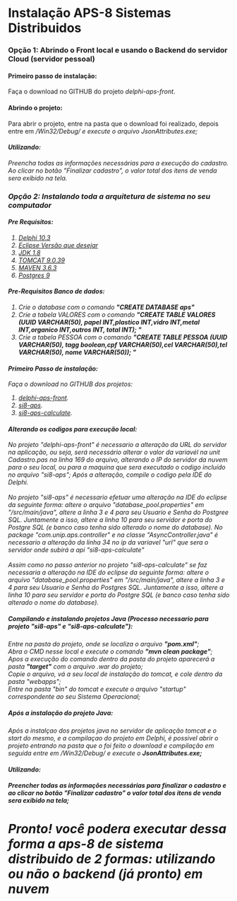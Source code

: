 <h1> Instalação APS-8 Sistemas Distribuidos</h1>
</hr>
<h3> Opção 1: Abrindo o Front local e usando o Backend do servidor Cloud (servidor pessoal)</b> 

<h4>Primeiro passo de instalação: </h4>
Faça o download no GITHUB do projeto <i>delphi-aps-front</i>.

<h4>Abrindo o projeto: </h4>
Para abrir o projeto, entre na pasta que o download foi realizado, depois entre em <i>/Win32/Debug/<i> e execute o arquivo <i>JsonAttributes.exe<i>;

<h4>Utilizando: </h4>
Preencha todas as informações necessárias para a execução do cadastro. Ao clicar no botão <i>"Finalizar cadastro"<i>, o valor total dos itens de venda sera exibido na tela.

<h3> Opção 2: Instalando toda a arquitetura de sistema no seu computador</b> 

<h4>Pre Requisitos: </h4>
<ol>
  <li><a href="https://www.embarcadero.com/br/products/delphi/starter/free-download" target="_blank"> Delphi 10.3</a></li>
  <li><a href="https://www.eclipse.org/downloads/download.php?file=/oomph/epp/2020-09/R/eclipse-inst-jre-win64.exe" target="_blank"> Eclipse Versão que desejar </a></li>
  <li><a href="https://www.oracle.com/br/java/technologies/javase/javase-jdk8-downloads.html" target="_blank">JDK 1.8</a></li>
  <li><a href="https://tomcat.apache.org/download-90.cgi" target="_blank">TOMCAT 9.0.39</a></li>
  <li><a href="https://maven.apache.org/download.cgi" target="_blank">MAVEN 3.6.3</a></li>
  <li><a href="https://www.postgresql.org/download/ target ="_blank">Postgres 9 </a></li>
</ol>
    
<h4>Pre-Requisitos Banco de dados: </h4>

<ol>
  <li>Crie o database com o comando <b><i>"CREATE DATABASE aps"</i></b></li>
  <li>Crie a tabela VALORES com o comando <b><i>"CREATE TABLE VALORES (UUID VARCHAR(50), papel INT,plastico INT,vidro INT,metal INT,organico INT,outros INT, total INT);
"</i></b></li>
  <li>Crie a tabela PESSOA com o comando <b><i>"CREATE TABLE PESSOA (UUID VARCHAR(50), tagg boolean,cpf VARCHAR(50),cel VARCHAR(50),tel VARCHAR(50), nome VARCHAR(50));
"</i></b></li>
</ol>


<h4>Primeiro Passo de instalação: </h4>
Faça o download no GITHUB dos projetos:
<ol>
<li><a href="https://github.com/MauroVaz/delphi-aps-front" target="_blank">delphi-aps-front</a>.</li>
<li><a href="https://github.com/MauroVaz/si8-aps" target="_blank">si8-aps</a>.</li>
<li><a href="https://github.com/MauroVaz/si8-aps-calculate" target="_blank">si8-aps-calculate</a>.</li>
</ol>

<h4>Alterando os codigos para execução local:</h4>
No projeto <i>"delphi-aps-front"<i> é necessario a alteração da URL do servidor na aplicação, ou seja, será necessário alterar o valor da variavél na unit <i>Cadastro.pas<i> na <i>linha 169<i> do arquivo, alterando o IP do servidor da nuvem para o seu local, ou para a maquina que sera executado o codigo incluído no arquivo <i>"si8-aps"<i>;
Após a alteração, compile o codigo pela IDE do Delphi.
</br>
</br>
No projeto "si8-aps" é necessario efetuar uma alteração na IDE do eclipse da seguinte forma: altere o arquivo <i>"database_pool.properties"<i> em <i>"/src/main/java"<i>, altere a linha 3 e 4 para seu <i>Usuario<i> e <i>Senha<i> do Postgree SQL.
Juntamente a isso, altere a linha 10 para seu servidor e porta do Postgre SQL (e banco caso tenha sido alterado o nome do database).
No package <i>"com.unip.aps.controller"<i> e na classe <i>"AsyncController.java"<i> é necessario a alteração da <i>linha 34<i> no ip da variavel <i>"url"<i> que sera o servidor onde subirá a api <i>"si8-aps-calculate"<i>
</br>
</br>
Assim como no passo anterior no projeto <i>"si8-aps-calculate"<i> se faz necessaria a alteração na IDE do eclipse da seguinte forma: altere o arquivo <i>"database_pool.properties"<i> em <i>"/src/main/java"<i>, altere a linha 3 e 4 para seu <i>Usuario<i> e <i>Senha<i> do Postgres SQL.
Juntamente a isso, altere a <i>linha 10<i> para seu servidor e porta do Postgre SQL (e banco caso tenha sido alterado o nome do database).

<h5>Compilando e instalando projetos Java (Processo necessario para projeto "si8-aps" e "si8-aps-calculate"):</h5>

Entre na pasta do projeto, onde se localiza o arquivo <b><i>"pom.xml"</i></b>;</br>
Abra o CMD nesse local e execute o comando <b><i>"mvn clean package"</i></b>;</br>
Apos a execução do comando dentro da pasta do projeto aparecerá a pasta <b><i>"target"</i></b> com o arquivo .war do projeto;</br>
Copie o arquivo, vá a seu local de instalação do tomcat, e cole dentro da pasta "webapps";</br>
Entre na pasta "bin" do tomcat e execute o arquivo "startup" correspondente ao seu Sistema Operacional;

<h5>Após a instalação do projeto Java:</h5>
Após a instalçao dos projetos java no servidor de aplicação tomcat e o start do mesmo, e a compilaçao do projeto em Delphi, é possivel abrir o projeto entrando na pasta que o foi feito o download e compilação em seguida entre em <i>/Win32/Debug/<i> e execute o <b><i>JsonAttributes.exe<b><i>;

<h4>Utilizando: </h4>
Preencher todas as informações necessárias para finalizar o cadastro e ao clicar no botão "Finalizar cadastro" o valor total dos itens de venda sera exibido na tela;

<h1> Pronto! você podera executar dessa forma a aps-8 de sistema distribuido de 2 formas: utilizando ou não o backend (já pronto) em nuvem </h1>




